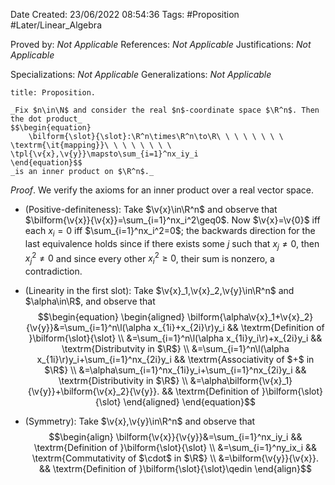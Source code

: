 <div class="topSpace"></div>

Date Created: 23/06/2022 08:54:36
Tags: #Proposition #Later/Linear_Algebra

Proved by: _Not Applicable_
References: _Not Applicable_
Justifications: _Not Applicable_

Specializations: _Not Applicable_
Generalizations: _Not Applicable_

``` ad-Proposition
title: Proposition.

_Fix $n\in\N$ and consider the real $n$-coordinate space $\R^n$. Then the dot product_
$$\begin{equation}
    \bilform{\slot}{\slot}:\R^n\times\R^n\to\R\ \ \ \ \ \ \ \ \textrm{\it{mapping}}\ \ \ \ \ \ \ \ \tpl{\v{x},\v{y}}\mapsto\sum_{i=1}^nx_iy_i
\end{equation}$$
_is an inner product on $\R^n$._

```

_Proof_. We verify the axioms for an inner product over a real vector space.
* (Positive-definiteness): Take $\v{x}\in\R^n$ and observe that $\bilform{\v{x}}{\v{x}}=\sum_{i=1}^nx_i^2\geq0$. Now $\v{x}=\v{0}$ iff each $x_i=0$ iff $\sum_{i=1}^nx_i^2=0$; the backwards direction for the last equivalence holds since if there exists some $j$ such that $x_j\neq0$, then $x_j^2\neq0$ and since every other $x_i^2\geq0$, their sum is nonzero, a contradiction.

* (Linearity in the first slot): Take $\v{x}_1,\v{x}_2,\v{y}\in\R^n$ and $\alpha\in\R$, and observe that
$$\begin{equation}
    \begin{aligned}
        \bilform{\alpha\v{x}_1+\v{x}_2}{\v{y}}&=\sum_{i=1}^n\l(\alpha x_{1i}+x_{2i}\r)y_i && \textrm{Definition of }\bilform{\slot}{\slot} \\
        &=\sum_{i=1}^n\l(\alpha x_{1i}y_i\r)+x_{2i}y_i && \textrm{Distributvity in $\R$} \\
        &=\sum_{i=1}^n\l(\alpha x_{1i}\r)y_i+\sum_{i=1}^nx_{2i}y_i && \textrm{Associativity of $+$ in $\R$} \\
        &=\alpha\sum_{i=1}^nx_{1i}y_i+\sum_{i=1}^nx_{2i}y_i && \textrm{Distributivity in $\R$} \\
        &=\alpha\bilform{\v{x}_1}{\v{y}}+\bilform{\v{x}_2}{\v{y}}. && \textrm{Definition of }\bilform{\slot}{\slot}
    \end{aligned}
\end{equation}$$
* (Symmetry): Take $\v{x},\v{y}\in\R^n$ and observe that
$$\begin{align}
    \bilform{\v{x}}{\v{y}}&=\sum_{i=1}^nx_iy_i && \textrm{Definition of }\bilform{\slot}{\slot} \\
    &=\sum_{i=1}^ny_ix_i && \textrm{Commutativity of $\cdot$ in $\R$} \\
    &=\bilform{\v{y}}{\v{x}}. && \textrm{Definition of }\bilform{\slot}{\slot}\qedin
\end{align}$$
